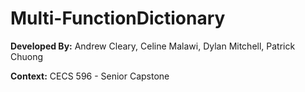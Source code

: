 # Multi-FunctionDictionary

**Developed By:** Andrew Cleary, Celine Malawi, Dylan Mitchell, Patrick Chuong

**Context:** CECS 596 - Senior Capstone
